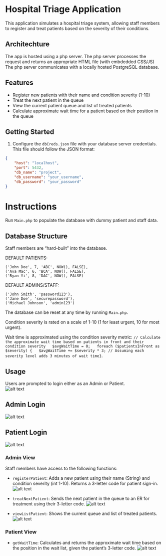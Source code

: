 # Hospital Triage Application

This application simulates a hospital triage system, allowing staff members to register and treat patients based on the severity of their conditions.

## Architechture
The app is hosted using a php server. The php server processes the request and returns an appropriate HTML file (with embdedded CSS/JS)
The php server communicates with a locally hosted PostgreSQL database. 


## Features

- Register new patients with their name and condition severity (1-10)
- Treat the next patient in the queue
- View the current patient queue and list of treated patients
- Calculate approximate wait time for a patient based on their position in the queue

## Getting Started

1. Configure the `dbCreds.json` file with your database server credentials. This file should follow the JSON format:

```json
{
    "host": "localhost",
    "port": 5432,
    "db_name": "project",
    "db_username": "your_username",
    "db_password": "your_password"
}
```

# Instructions
Run `Main.php` to populate the database with dummy patient and staff data.

## Database Structure
Staff members are “hard-built” into the database.

DEFAULT PATIENTS:

    ('John Doe', 7, 'ABC', NOW(), FALSE),
    ('Ava Mac', 6, 'BCA', NOW(), FALSE),
    ('Ryan Yi', 8, 'DAC', NOW(), FALSE)

DEFAULT ADMINS/STAFF:

    ('John Smith', 'password123'),
    ('Jane Doe', 'securepassword'),
    ('Michael Johnson', 'admin123')


The database can be reset at any time by running `Main.php`.

Condition severity is rated on a scale of 1-10 (1 for least urgent, 10 for most urgent).

Wait time is approximated using the condition severity metric: `// Calculate the approximate wait time based on patients in front and their condition severity  
    $avgWaitTime = 0;  
    foreach ($patientsInFront as $severity) {  
    $avgWaitTime += $severity * 3; // Assuming each severity level adds 3 minutes of wait time}`.  

## Usage
Users are prompted to login either as an Admin or Patient.  
![alt text](images/welcome.png)

## Admin Login
![alt text](images/admin_login.png)


## Patient Login
![alt text](images/patient_login.png)

### Admin View
Staff members have access to the following functions:


- `registerPatient`: Adds a new patient using their name (String) and condition severity (int 1-10). Returns a 3-letter code for patient sign-in.
![alt text](images/register.png)

- `treatNextPatient`: Sends the next patient in the queue to an ER for treatment using their 3-letter code.
![alt text](images/next_patient.png)

- `viewListPatient`: Shows the current queue and list of treated patients.
![alt text](images/patient_list.png)

### Patient View
- `getWaitTime`: Calculates and returns the approximate wait time based on the position in the wait list, given the patient’s 3-letter code.
![alt text](images/patient_index.png)

